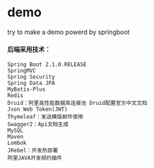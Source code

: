 # demo
try to make a demo powerd by springboot
#### 后端采用技术：
    Spring Boot 2.1.0.RELEASE
    SpringMVC
    Spring Security
    Spring Data JPA
    MyBatis-Plus
    Redis
    Druid：阿里高性能数据库连接池 Druid配置官方中文文档
    Json Web Token(JWT)
    Thymeleaf：发送模版邮件使用
    Swagger2：Api文档生成
    MySQL
    Maven
    Lombok
    JRebel：开发热部署
    阿里JAVA开发规约插件
        